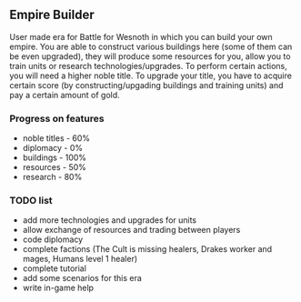 ## Empire Builder
User made era for Battle for Wesnoth in which you can build your own empire. You are able to construct various buildings
here (some of them can be even upgraded), they will produce some resources for you, allow you to train units or research 
technologies/upgrades. To perform certain actions, you will need a higher noble title. To upgrade your title, you have to
acquire certain score (by constructing/upgading buildings and training units) and pay a certain amount of gold.

### Progress on features
* noble titles -  60%
* diplomacy    -   0%
* buildings    - 100%
* resources    -  50%
* research     -  80%

### TODO list
* add more technologies and upgrades for units
* allow exchange of resources and trading between players
* code diplomacy
* complete factions (The Cult is missing healers, Drakes worker and mages, Humans level 1 healer)
* complete tutorial
* add some scenarios for this era
* write in-game help

